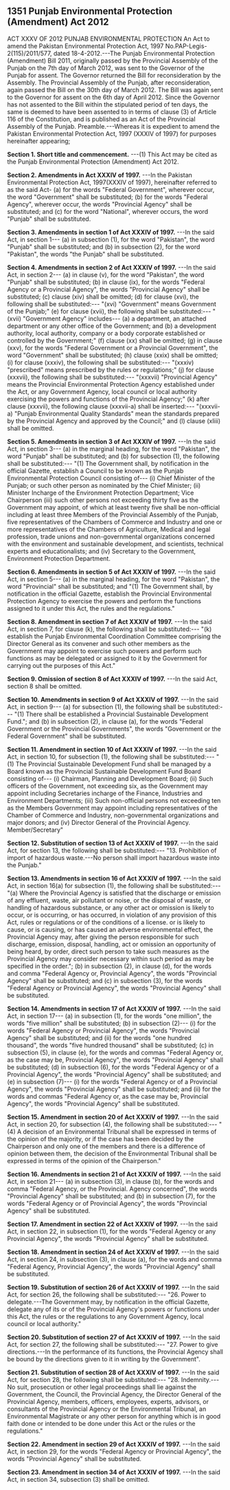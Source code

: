 ## 1351 Punjab Environmental Protection (Amendment) Act 2012
 
ACT XXXV OF 2012
PUNJAB ENVIRONMENTAL PROTECTION
An Act to amend the Pakistan Environmental Protection
Act, 1997
No.PAP-Legis-2(115)/2011/577, dated 18-4-2012.---The Punjab Environmental Protection (Amendment) Bill 2011, originally passed by the Provincial Assembly of the Punjab on the 7th day of March 2012, was sent to the Governor of the Punjab for assent. The Governor returned the Bill for reconsideration by the Assembly. The Provincial Assembly of the Punjab, after reconsideration, again passed the Bill on the 30th day of March 2012. The Bill was again sent to the Governor for assent on the 6th day of April 2012. Since the Governor has not assented to the Bill within the stipulated period of ten days, the same is deemed to have been assented to in terms of clause (3) of Article 116 of the Constitution, and is published as an Act of the Provincial Assembly of the Punjab.
Preamble.---Whereas it is expedient to amend the Pakistan Environmental Protection Act, 1997 (XXXIV of 1997) for purposes hereinafter appearing;

**Section 1. Short title and commencement.**
---(1) This Act may be cited as the Punjab Environmental Protection (Amendment) Act 2012.

 

**Section 2. Amendments in Act XXXIV of 1997.**
---In the Pakistan Environmental Protection Act, 1997(XXXIV of 1997), hereinafter referred to as the said Act-
   (a) for the words "Federal Government", wherever occur, the word "Government" shall be substituted;
   (b) for the words "Federal Agency", wherever occur, the words "Provincial Agency" shall be substituted; and
   (c) for the word "National", wherever occurs, the word "Punjab" shall be substituted.

 

**Section 3. Amendments in section 1 of Act XXXIV of 1997.**
---In the said Act, in section 1---
   (a) in subsection (1), for the word "Pakistan", the word "Punjab" shall be substituted; and
   (b) in subsection (2), for the word "Pakistan", the words "the Punjab" shall be substituted.

 

**Section 4. Amendments in section 2 of Act XXXIV of 1997.**
---In the said Act, in section 2---
   (a) in clause (v), for the word "Pakistan", the word "Punjab" shall be substituted;
   (b) in clause (ix), for the words "Federal Agency or a Provincial Agency", the words "Provincial Agency" shall be substituted;
   (c) clause (xiv) shall be omitted;
   (d) for clause (xvi), the following shall be substituted:---
   "(xvi) "Government" means Government of the Punjab;"
   (e) for clause (xvii), the following shall be substituted:---
   "(xvii) "Government Agency" includes---
   (a) a department, an attached department or any other office of the Government; and
   (b) a development authority, local authority, company or a body corporate established or controlled by the Government;"
   (f) clause (xx) shall be omitted;
   (g) in clause (xxv), for the words "Federal Government or a Provincial Government", the word "Government" shall be substituted;
   (h) clause (xxix) shall be omitted;
   (i) for clause (xxxiv), the following shall be substituted:---
   "(xxxiv) "prescribed" means prescribed by the rules or regulations;"
   (j) for clause (xxxvii), the following shall be substituted:---
   "(xxxvii) "Provincial Agency" means the Provincial Environmental Protection Agency established under the Act, or any Government Agency, local council or local authority exercising the powers and functions of the Provincial Agency;"
   (k) after clause (xxxvii), the following clause (xxxvii-a) shall be inserted:---
   "(xxxvii-a) "Punjab Environmental Quality Standards" mean the standards prepared by the Provincial Agency and approved by the Council;" and
   (l) clause (xliii) shall be omitted.

 

**Section 5. Amendments in section 3 of Act XXXIV of 1997.**
---In the said Act, in section 3---
   (a) in the marginal heading, for the word "Pakistan", the word "Punjab" shall be substituted; and
   (b) for subsection (1), the following shall be substituted:---
   "(1) The Government shall, by notification in the official Gazette, establish a Council to be known as the Punjab Environmental Protection Council consisting of---
   (i) Chief Minister of the Punjab; or such other person as nominated by the Chief Minister;
   (ii) Minister Incharge of the Environment Protection Department;
   Vice Chairperson
   (iii) such other persons not exceeding thirty five as the Government may appoint, of which at least twenty five shall be non-official including at least three Members of the Provincial Assembly of the Punjab, five representatives of the Chambers of Commerce and Industry and one or more representatives of the Chambers of Agriculture, Medical and legal profession, trade unions and non-governmental organizations concerned with the environment and sustainable development, and scientists, technical experts and educationalists; and
   (iv) Secretary to the Government, Environment Protection Department.

 

**Section 6. Amendments in section 5 of Act XXXIV of 1997.**
---In the said Act, in section 5---
   (a) in the marginal heading, for the word "Pakistan", the word "Provincial" shall be substituted; and
   "(1) The Government shall, by notification in the official Gazette, establish the Provincial Environmental Protection Agency to exercise the powers and perform the functions assigned to it under this Act, the rules and the regulations."

 

**Section 8. Amendment in section 7 of Act XXXIV of 1997.**
---In the said Act, in section 7, for clause (k), the following shall be substituted:---
   "(k) establish the Punjab Environmental Coordination Committee comprising the Director General as its convener and such other members as the Government may appoint to exercise such powers and perform such functions as may be delegated or assigned to it by the Government for carrying out the purposes of this Act."

**Section 9. Omission of section 8 of Act XXXIV of 1997.**
---In the said Act, section 8 shall be omitted.

 

**Section 10. Amendments in section 9 of Act XXXIV of 1997.**
---In the said Act, in section 9---
    (a) for subsection (1), the following shall be substituted:---
    "(1) There shall be established a Provincial Sustainable Development Fund."; and
    (b) in subsection (2), in clause (a), for the words "Federal Government or the Provincial Governments", the words "Government or the Federal Government" shall be substituted.

 

**Section 11. Amendment in section 10 of Act XXXIV of 1997.**
---In the
    said Act, in section 10, for subsection (1), the following shall be substituted:---
    "(1) The Provincial Sustainable Development Fund shall be managed by a Board known as the Provincial Sustainable Development Fund Board consisting of---
    (i) Chairman, Planning and Development Board;
    (ii) Such officers of the Government, not exceeding six, as the Government may appoint including Secretaries incharge of the Finance, Industries and Environment Departments;
    (iii) Such non-official persons not exceeding ten as the Members Government may appoint including representatives of the Chamber of Commerce and Industry, non-governmental organizations and major donors; and
    (iv) Director General of the Provincial Agency.
    Member/Secretary"

 

**Section 12. Substitution of section 13 of Act XXXIV of 1997.**
---In the said Act, for section 13, the following shall be substituted:---
    "13. Prohibition of import of hazardous waste.---No person shall import hazardous waste into the Punjab."

 

**Section 13. Amendments in section 16 of Act XXXIV of 1997.**
---In the said Act, in section 16(a) for subsection (1), the following shall be substituted:---
    "(a) Where the Provincial Agency is satisfied that the discharge or emission of any effluent, waste, air pollutant or noise, or the disposal of waste, or handling of hazardous substance, or any other act or omission is likely to occur, or is occurring, or has occurred, in violation of any provision of this Act, rules or regulations or of the conditions of a license. or is likely to cause, or is causing, or has caused an adverse environmental effect, the Provincial Agency may, after giving the person responsible for such discharge, emission, disposal, handling, act or omission an opportunity of being heard, by order, direct such person to take such measures as the Provincial Agency may consider necessary within such period as may be specified in the order.";
    (b) in subsection (2), in clause (d), for the words and comma "Federal Agency or, Provincial Agency", the words "Provincial Agency" shall be substituted; and
    (c) in subsection (3), for the words "Federal Agency or Provincial Agency", the words "Provincial Agency" shall be substituted.

 

**Section 14. Amendments in section 17 of Act XXXIV of 1997.**
---In the said Act, in section 17---
    (a) in subsection (1), for the words "one million", the words "five million" shall be substituted;
    (b) in subsection (2)---
    (i) for the words "Federal Agency or Provincial Agency", the words "Provincial Agency" shall be substituted; and
    (ii) for the words "one hundred thousand", the words "five hundred thousand" shall be substituted;
    (c) in subsection (5), in clause (e), for the words and commas "Federal Agency or, as the case may be, Provincial Agency", the words "Provincial Agency" shall be substituted;
    (d) in subsection (6), for the words "Federal Agency or of a Provincial Agency", the words "Provincial Agency" shall be substituted; and
    (e) in subsection (7)---
    (i) for the words "Federal Agency or of a Provincial Agency", the words "Provincial Agency" shall be substituted; and
    (ii) for the words and commas "Federal Agency or, as the case may be, Provincial Agency", the words "Provincial Agency" shall be substituted.

 

**Section 15. Amendment in section 20 of Act XXXIV of 1997.**
---In the
    said Act, in section 20, for subsection (4), the following shall be substituted:---
    "(4) A decision of an Environmental Tribunal shall be expressed in terms of the opinion of the majority, or if the case has been decided by the Chairperson and only one of the members and there is a difference of opinion between them, the decision of the Environmental Tribunal shall be expressed in terms of the opinion of the Chairperson."

 

**Section 16. Amendments in section 21 of Act XXXIV of 1997.**
---In the said Act, in section 21---
    (a) in subsection (3), in clause (b), for the words and comma "Federal Agency, or the Provincial. Agency concerned", the words "Provincial Agency" shall be substituted; and
    (b) in subsection (7), for the words "Federal Agency or of Provincial Agency", the words "Provincial Agency" shall be substituted.

 

**Section 17. Amendment in section 22 of Act XXXIV of 1997.**
---In the said Act, in section 22, in subsection (1), for the words "Federal Agency or any Provincial Agency", the words "Provincial Agency" shall be substituted.

 

**Section 18. Amendment in section 24 of Act XXXIV of 1997.**
---In the said Act, in section 24, in subsection (3), in clause (a), for the words and comma "Federal Agency, Provincial Agency", the words "Provincial Agency" shall be substituted.

 

**Section 19. Substitution of section 26 of Act XXXIV of 1997.**
---In the said Act, for section 26, the following shall be substituted:---
    "26. Power to delegate.---The Government may, by notification in the official Gazette, delegate any of its or of the Provincial Agency's powers or functions under this Act, the rules or the regulations to any Government Agency, local council or local authority."

 

**Section 20. Substitution of section 27 of Act XXXIV of 1997.**
---In the said Act, for section 27, the following shall be substituted:---
    "27. Power to give directions.---In the performance of its functions, the Provincial Agency shall be bound by the directions given to it in writing by the Government".

 

**Section 21. Substitution of section 28 of Act XXXIV of 1997.**
---In the said Act, for section 28, the following shall be substituted:---
    "28. Indemnity.---No suit, prosecution or other legal proceedings shall lie against the Government, the Council, the Provincial Agency, the Director General of the Provincial Agency, members, officers, employees, experts, advisors, or consultants of the Provincial Agency or the Environmental Tribunal, an Environmental Magistrate or any other person for anything which is in good faith done or intended to be done under this Act or the rules or the regulations."

 

**Section 22. Amendment in section 29 of Act XXXIV of 1997.**
---In the said Act, in section 29, for the words "Federal Agency or Provincial Agency", the words "Provincial Agency" shall be substituted.

 

**Section 23. Amendment in section 34 of Act XXXIV of 1997.**
---In the said Act, in section 34, subsection (3) shall be omitted.

